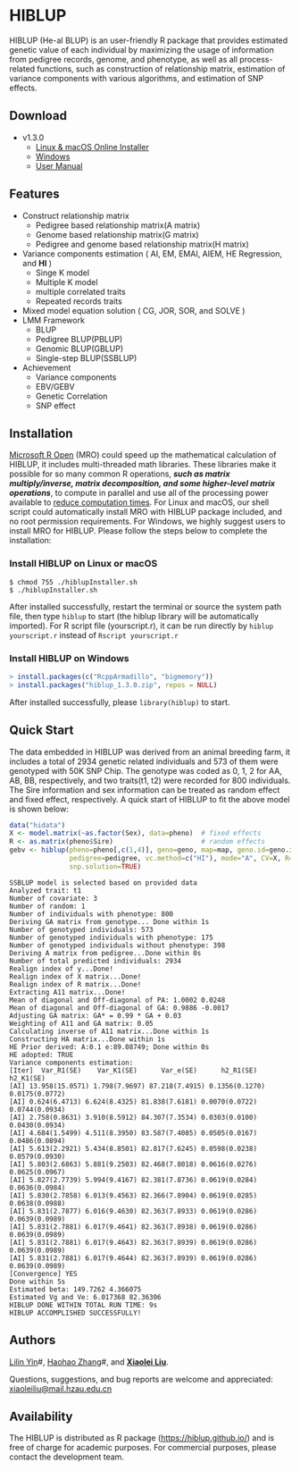 # HIBLUP

HIBLUP (He-aI BLUP) is an user-friendly R package that provides estimated genetic value of each individual by maximizing the usage of information from pedigree records, genome, and phenotype, as well as all process-related functions, such as construction of relationship matrix, estimation of variance components with various algorithms, and estimation of SNP effects.

## Download
- v1.3.0
  - [Linux & macOS Online Installer](https://raw.githubusercontent.com/xiaolei-lab/hiblup/master/hiblupInstaller.sh)
  - [Windows](https://github.com/xiaolei-lab/hiblup/raw/master/version/1.3.0/hiblup_1.3.0.zip)
  - [User Manual](https://github.com/xiaolei-lab/hiblup/raw/master/manual/hiblup-user-manual-v1.3.pdf)

## Features

- Construct relationship matrix
  - Pedigree based relationship matrix(A matrix)
  - Genome based relationship matrix(G matrix)
  - Pedigree and genome based relationship matrix(H matrix)
- Variance components estimation ( AI, EM, EMAI, AIEM, HE Regression, and **HI** )
  - Singe K model
  - Multiple K model
  - multiple correlated traits
  - Repeated records traits
- Mixed model equation solution ( CG, JOR, SOR, and SOLVE )
- LMM Framework
  - BLUP
  - Pedigree BLUP(PBLUP)
  - Genomic BLUP(GBLUP)
  - Single-step BLUP(SSBLUP)
- Achievement
  - Variance components
  - EBV/GEBV
  - Genetic Correlation
  - SNP effect

## Installation

[Microsoft R Open](https://mran.microsoft.com/download/) (MRO) could speed up the mathematical calculation of HIBLUP, it includes multi-threaded math libraries. These libraries make it possible for so many common R operations, ***such as matrix multiply/inverse, matrix decomposition, and some higher-level matrix operations***, to compute in parallel and use all of the processing power available to [reduce computation times](https://mran.microsoft.com/documents/rro/multithread/#mt-bench). For Linux and macOS, our shell script could automatically install MRO with HIBLUP package included, and no root permission requirements. For Windows, we highly suggest users to install MRO for HIBLUP. Please follow the steps below to complete the installation:
### Install HIBLUP on Linux or macOS
```shell
$ chmod 755 ./hiblupInstaller.sh
$ ./hiblupInstaller.sh
```
After installed successfully, restart the terminal or source the system path file, then type `hiblup` to start (the hiblup library will be automatically imported). For R script file (yourscript.r), it can be run directly by `hiblup yourscript.r` instead of `Rscript yourscript.r`
### Install HIBLUP on Windows
```R
> install.packages(c("RcppArmadillo", "bigmemory"))
> install.packages("hiblup_1.3.0.zip", repos = NULL)
```
After installed successfully, please `library(hiblup)` to start.

## Quick Start

The data embedded in HIBLUP was derived from an animal breeding farm, it includes a total of 2934 genetic related individuals and 573 of them were genotyped with 50K SNP Chip. The genotype was coded as 0, 1, 2 for AA, AB, BB, respectively, and two traits(t1, t2) were recorded for 800 individuals. The Sire information and sex information can be treated as random effect and fixed effect, respectively. A quick start of HIBLUP to fit the above model is shown below:

```R
data("hidata")
X <- model.matrix(~as.factor(Sex), data=pheno)  # fixed effects
R <- as.matrix(pheno$Sire)                      # random effects
gebv <- hiblup(pheno=pheno[,c(1,4)], geno=geno, map=map, geno.id=geno.id,
               pedigree=pedigree, vc.method=c("HI"), mode="A", CV=X, R=R,
               snp.solution=TRUE)
```

```text
SSBLUP model is selected based on provided data
Analyzed trait: t1
Number of covariate: 3
Number of random: 1
Number of individuals with phenotype: 800
Deriving GA matrix from genotype... Done within 1s
Number of genotyped individuals: 573
Number of genotyped individuals with phenotype: 175
Number of genotyped individuals without phenotype: 398
Deriving A matrix from pedigree...Done within 0s
Number of total predicted individuals: 2934
Realign index of y...Done!
Realign index of X matrix...Done!
Realign index of R matrix...Done!
Extracting A11 matrix...Done!
Mean of diagonal and Off-diagonal of PA: 1.0002 0.0248
Mean of diagonal and Off-diagonal of GA: 0.9886 -0.0017
Adjusting GA matrix: GA* = 0.99 * GA + 0.03
Weighting of A11 and GA matrix: 0.05
Calculating inverse of A11 matrix...Done within 1s
Constructing HA matrix...Done within 1s
HE Prior derived: A:0.1 e:89.08749; Done within 0s
HE adopted: TRUE
Variance components estimation:
[Iter]  Var_R1(SE)    Var_K1(SE)      Var_e(SE)      h2_R1(SE)      h2_K1(SE)
[AI] 13.958(15.0571) 1.798(7.9697) 87.218(7.4915) 0.1356(0.1270) 0.0175(0.0772)
[AI] 0.624(6.4713) 6.624(8.4325) 81.838(7.6181) 0.0070(0.0722) 0.0744(0.0934)
[AI] 2.758(0.8631) 3.910(8.5912) 84.307(7.3534) 0.0303(0.0100) 0.0430(0.0934)
[AI] 4.684(1.5499) 4.511(8.3950) 83.587(7.4085) 0.0505(0.0167) 0.0486(0.0894)
[AI] 5.613(2.2921) 5.434(8.8501) 82.817(7.6245) 0.0598(0.0238) 0.0579(0.0930)
[AI] 5.803(2.6863) 5.881(9.2503) 82.468(7.8018) 0.0616(0.0276) 0.0625(0.0967)
[AI] 5.827(2.7739) 5.994(9.4167) 82.381(7.8736) 0.0619(0.0284) 0.0636(0.0984)
[AI] 5.830(2.7858) 6.013(9.4563) 82.366(7.8904) 0.0619(0.0285) 0.0638(0.0988)
[AI] 5.831(2.7877) 6.016(9.4630) 82.363(7.8933) 0.0619(0.0286) 0.0639(0.0989)
[AI] 5.831(2.7881) 6.017(9.4641) 82.363(7.8938) 0.0619(0.0286) 0.0639(0.0989)
[AI] 5.831(2.7881) 6.017(9.4643) 82.363(7.8939) 0.0619(0.0286) 0.0639(0.0989)
[AI] 5.831(2.7881) 6.017(9.4644) 82.363(7.8939) 0.0619(0.0286) 0.0639(0.0989)
[Convergence] YES
Done within 5s
Estimated beta: 149.7262 4.366075
Estimated Vg and Ve: 6.017368 82.36306
HIBLUP DONE WITHIN TOTAL RUN TIME: 9s
HIBLUP ACCOMPLISHED SUCCESSFULLY!
```

## Authors

[Lilin Yin](https://github.com/YinLiLin)#, [Haohao Zhang](https://github.com/hyacz)#, and [**Xiaolei Liu**](https://github.com/XiaoleiLiuBio).

Questions, suggestions, and bug reports are welcome and appreciated: [xiaoleiliu@mail.hzau.edu.cn](mailto:xiaoleiliu@mail.hzau.edu.cn)

## Availability

The HIBLUP is distributed as R package (https://hiblup.github.io/) and is free of charge for academic purposes. For commercial purposes, please contact the development team.
